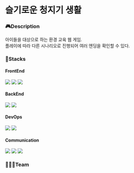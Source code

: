 # 슬기로운 청지기 생활
### 🎮Description
아이들을 대상으로 하는 환경 교육 웹 게임.<br/>
플레이에 따라 다른 시나리오로 진행되어 여러 엔딩을 확인할 수 있다.

### 🚀Stacks
<div align=start>
  <h4>FrontEnd</h4>
  <img src="https://img.shields.io/badge/html5-E34F26?style=for-the-badge&logo=html5&logoColor=white"> 
  <img src="https://img.shields.io/badge/css-1572B6?style=for-the-badge&logo=css3&logoColor=white"> 
  <img src="https://img.shields.io/badge/bootstrap-7952B3?style=for-the-badge&logo=bootstrap&logoColor=white">
  
  <h4>BackEnd</h4>
  <img src="https://img.shields.io/badge/php-777BB4?style=for-the-badge&logo=php&logoColor=white"> 
  <img src="https://img.shields.io/badge/javascript-F7DF1E?style=for-the-badge&logo=javascript&logoColor=black"> 

  <h4>DevOps</h4>
  <img src="https://img.shields.io/badge/mysql-4479A1?style=for-the-badge&logo=mysql&logoColor=white">
  <img src="https://img.shields.io/badge/phpmyadmin-6C78AF?style=for-the-badge&logo=mysql&logoColor=white">  
  
  <h4>Communication</h4>
  <img src="https://img.shields.io/badge/zoom-2D8CFF?style=for-the-badge&logo=zoom&logoColor=white">
  <img src="https://img.shields.io/badge/googledrive-4285F4?style=for-the-badge&logo=googledrive&logoColor=white">
  <img src="https://img.shields.io/badge/github-181717?style=for-the-badge&logo=github&logoColor=white">
</div>

### 🧑🏻‍💻Team
